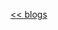 [<< blogs](/blogs/)

<script src="https://giscus.app/client.js"
        data-repo="sanix-darker/sanixdk.xyz"
        data-repo-id="R_kgDOJSF_ow"
        data-category="General"
        data-category-id="DIC_kwDOJSF_o84CXz0s"
        data-mapping="pathname"
        data-strict="0"
        data-reactions-enabled="1"
        data-emit-metadata="0"
        data-input-position="top"
        data-theme="dark"
        data-lang="en"
        data-loading="lazy"
        crossorigin="anonymous"
        async>
</script>
<script src="https://cdnjs.cloudflare.com/ajax/libs/highlight.js/11.9.0/highlight.min.js"></script>
<script>hljs.highlightAll(); </script>
<script>
// To handle TOC
(function() {
    const tocContainer = document.getElementById('toc-container');

    if(!tocContainer) {
        return;
    }
    const headingSelectors = ['h3', 'h4', 'h5', 'h6'];
    const headings = Array.from(document.querySelectorAll(headingSelectors.join(', ')));

    let tocHtml = '<ul>';
    let currentLevel = 3;

    headings.forEach((heading, index) => {
        if (!heading.id) {
            heading.id = 'toc-heading-' + index;
        }
        const level = parseInt(heading.tagName.substring(1));

        while (level > currentLevel) {
            tocHtml += '<ul>';
            currentLevel++;
        }

        while (level < currentLevel) {
            tocHtml += '</ul></li>';
            currentLevel--;
        }

        tocHtml += `<li><a href="#${heading.id}">${heading.textContent}</a>`;
    });

    while (currentLevel > 2) {
        tocHtml += '</ul></li>';
        currentLevel--;
    }

    tocHtml += '</ul>';
    tocContainer.innerHTML += tocHtml;
})();
</script>
